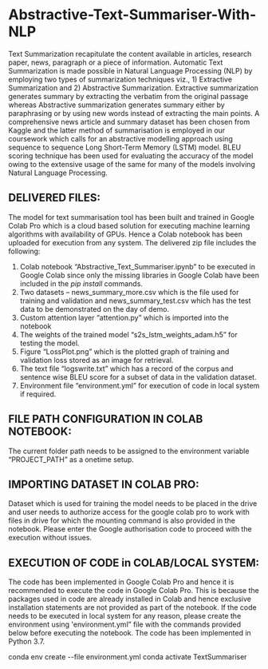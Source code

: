 # Abstractive-Text-Summariser-With-NLP
Text Summarization recapitulate the content available in articles, research paper, news, paragraph or a piece of information. Automatic Text Summarization is made possible in Natural Language Processing (NLP) by employing two types of summarization techniques viz., 1) Extractive Summarization and 2) Abstractive Summarization. Extractive summarization generates summary by extracting the verbatim from the original passage whereas Abstractive summarization generates summary either by paraphrasing or by using new words instead of extracting the main points. A comprehensive news article and summary dataset has been chosen from Kaggle and the latter method of summarisation is employed in our coursework which calls for an abstractive modelling approach using sequence to sequence Long Short-Term Memory (LSTM) model. BLEU scoring technique has been used for evaluating the accuracy of the model owing to the extensive usage of the same for many of the models involving Natural Language Processing.

## DELIVERED FILES:
The model for text summarisation tool has been built and trained in Google Colab Pro which is a cloud
based solution for executing machine learning algorithms with availability of GPUs. Hence a Colab
notebook has been uploaded for execution from any system. The delivered zip file includes the
following:
1. Colab notebook “Abstractive_Text_Summariser.ipynb” to be executed in Google Colab since
only the missing libraries in Google Colab have been included in the *pip install* commands.
2. Two datasets – news_summary_more.csv which is the file used for training and validation and
news_summary_test.csv which has the test data to be demonstrated on the day of demo.
3. Custom attention layer “attention.py” which is imported into the notebook
4. The weights of the trained model “s2s_lstm_weights_adam.h5” for testing the model.
5. Figure “LossPlot.png” which is the plotted graph of training and validation loss stored as an
image for retrieval.
6. The text file “logswrite.txt” which has a record of the corpus and sentence wise BLEU score for a
subset of data in the validation dataset.
7. Environment file “environment.yml” for execution of code in local system if required.

## FILE PATH CONFIGURATION IN COLAB NOTEBOOK:
The current folder path needs to be assigned to the environment variable “PROJECT_PATH” as a onetime setup.

## IMPORTING DATASET IN COLAB PRO:
Dataset which is used for training the model needs to be placed in the drive and user needs to authorize
access for the google colab pro to work with files in drive for which the mounting command is also
provided in the notebook. Please enter the Google authorisation code to proceed with the execution
without issues.

## EXECUTION OF CODE in COLAB/LOCAL SYSTEM:
The code has been implemented in Google Colab Pro and hence it is recommended to execute the code
in Google Colab Pro. This is because the packages used in code are already installed in Colab and hence
exclusive installation statements are not provided as part of the notebook.
If the code needs to be executed in local system for any reason, please create the environment using
'environment.yml” file with the commands provided below before executing the notebook. The code has
been implemented in Python 3.7.

conda env create --file environment.yml
conda activate TextSummariser
